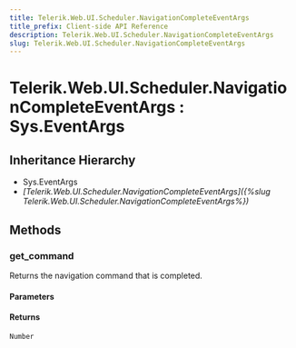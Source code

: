 ```yaml
---
title: Telerik.Web.UI.Scheduler.NavigationCompleteEventArgs
title_prefix: Client-side API Reference
description: Telerik.Web.UI.Scheduler.NavigationCompleteEventArgs
slug: Telerik.Web.UI.Scheduler.NavigationCompleteEventArgs
---
```


# Telerik.Web.UI.Scheduler.NavigationCompleteEventArgs : Sys.EventArgs

## Inheritance Hierarchy

* Sys.EventArgs
* *[Telerik.Web.UI.Scheduler.NavigationCompleteEventArgs]({%slug Telerik.Web.UI.Scheduler.NavigationCompleteEventArgs%})*


## Methods

### get_command

Returns the navigation command that is completed.

#### Parameters

#### Returns

`Number`


